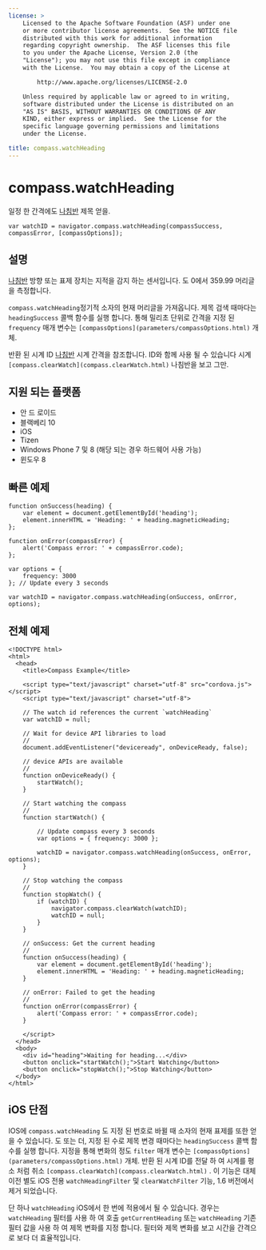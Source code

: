 ```yaml
---
license: >
    Licensed to the Apache Software Foundation (ASF) under one
    or more contributor license agreements.  See the NOTICE file
    distributed with this work for additional information
    regarding copyright ownership.  The ASF licenses this file
    to you under the Apache License, Version 2.0 (the
    "License"); you may not use this file except in compliance
    with the License.  You may obtain a copy of the License at

        http://www.apache.org/licenses/LICENSE-2.0

    Unless required by applicable law or agreed to in writing,
    software distributed under the License is distributed on an
    "AS IS" BASIS, WITHOUT WARRANTIES OR CONDITIONS OF ANY
    KIND, either express or implied.  See the License for the
    specific language governing permissions and limitations
    under the License.

title: compass.watchHeading
---
```


# compass.watchHeading

일정 한 간격에도 [나침반](compass.html) 제목 얻을.

    var watchID = navigator.compass.watchHeading(compassSuccess, compassError, [compassOptions]);
    

## 설명

[나침반](compass.html) 방향 또는 표제 장치는 지적을 감지 하는 센서입니다. 도 0에서 359.99 머리글을 측정합니다.

`compass.watchHeading`정기적 소자의 현재 머리글을 가져옵니다. 제목 검색 때마다는 `headingSuccess` 콜백 함수를 실행 합니다. 통해 밀리초 단위로 간격을 지정 된 `frequency` 매개 변수는 `[compassOptions](parameters/compassOptions.html)` 개체.

반환 된 시계 ID [나침반](compass.html) 시계 간격을 참조합니다. ID와 함께 사용 될 수 있습니다 시계 `[compass.clearWatch](compass.clearWatch.html)` 나침반을 보고 그만.

## 지원 되는 플랫폼

*   안 드 로이드
*   블랙베리 10
*   iOS
*   Tizen
*   Windows Phone 7 및 8 (해당 되는 경우 하드웨어 사용 가능)
*   윈도우 8

## 빠른 예제

    function onSuccess(heading) {
        var element = document.getElementById('heading');
        element.innerHTML = 'Heading: ' + heading.magneticHeading;
    };
    
    function onError(compassError) {
        alert('Compass error: ' + compassError.code);
    };
    
    var options = {
        frequency: 3000
    }; // Update every 3 seconds
    
    var watchID = navigator.compass.watchHeading(onSuccess, onError, options);
    

## 전체 예제

    <!DOCTYPE html>
    <html>
      <head>
        <title>Compass Example</title>
    
        <script type="text/javascript" charset="utf-8" src="cordova.js"></script>
        <script type="text/javascript" charset="utf-8">
    
        // The watch id references the current `watchHeading`
        var watchID = null;
    
        // Wait for device API libraries to load
        //
        document.addEventListener("deviceready", onDeviceReady, false);
    
        // device APIs are available
        //
        function onDeviceReady() {
            startWatch();
        }
    
        // Start watching the compass
        //
        function startWatch() {
    
            // Update compass every 3 seconds
            var options = { frequency: 3000 };
    
            watchID = navigator.compass.watchHeading(onSuccess, onError, options);
        }
    
        // Stop watching the compass
        //
        function stopWatch() {
            if (watchID) {
                navigator.compass.clearWatch(watchID);
                watchID = null;
            }
        }
    
        // onSuccess: Get the current heading
        //
        function onSuccess(heading) {
            var element = document.getElementById('heading');
            element.innerHTML = 'Heading: ' + heading.magneticHeading;
        }
    
        // onError: Failed to get the heading
        //
        function onError(compassError) {
            alert('Compass error: ' + compassError.code);
        }
    
        </script>
      </head>
      <body>
        <div id="heading">Waiting for heading...</div>
        <button onclick="startWatch();">Start Watching</button>
        <button onclick="stopWatch();">Stop Watching</button>
      </body>
    </html>
    

## iOS 단점

IOS에 `compass.watchHeading` 도 지정 된 번호로 바뀔 때 소자의 현재 표제를 또한 얻을 수 있습니다. 도 또는 더, 지정 된 수로 제목 변경 때마다는 `headingSuccess` 콜백 함수를 실행 합니다. 지정을 통해 변화의 정도 `filter` 매개 변수는 `[compassOptions](parameters/compassOptions.html)` 개체. 반환 된 시계 ID를 전달 하 여 시계를 평소 처럼 취소 `[compass.clearWatch](compass.clearWatch.html)` . 이 기능은 대체 이전 별도 iOS 전용 `watchHeadingFilter` 및 `clearWatchFilter` 기능, 1.6 버전에서 제거 되었습니다.

단 하나 `watchHeading` iOS에서 한 번에 적용에서 될 수 있습니다. 경우는 `watchHeading` 필터를 사용 하 여 호출 `getCurrentHeading` 또는 `watchHeading` 기존 필터 값을 사용 하 여 제목 변화를 지정 합니다. 필터와 제목 변화를 보고 시간을 간격으로 보다 더 효율적입니다.